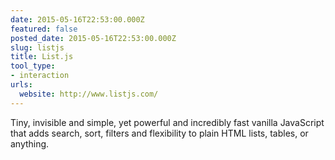 ```yaml
---
date: 2015-05-16T22:53:00.000Z
featured: false
posted_date: 2015-05-16T22:53:00.000Z
slug: listjs
title: List.js
tool_type:
- interaction
urls:
  website: http://www.listjs.com/
---
```


Tiny, invisible and simple, yet powerful and incredibly fast vanilla JavaScript that adds search, sort, filters and flexibility to plain HTML lists, tables, or anything.




